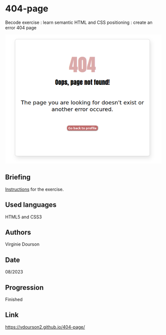 # 404-page
Becode exercise : learn semantic HTML and CSS positioning : create an error 404 page

![Capture d'écran](Capture_ecran.png)

## Briefing
[Instructions](https://github.com/becodeorg/CRL-KELLER-6/blob/main/1.TRAIL/1.The-Field/4.HTML-CSS/0.fundamentals/05-error-404.md) for the exercise.

## Used languages
HTML5 and CSS3

## Authors
Virginie Dourson

## Date
08/2023

## Progression
Finished

## Link
https://vdourson2.github.io/404-page/